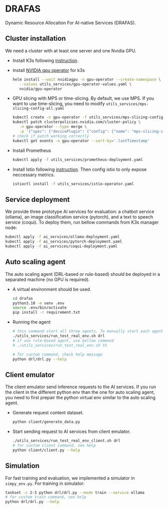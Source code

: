 # DRAFAS
Dynamic Resource Allocation For AI-native Services (DRAFAS).

## Cluster installation
We need a cluster with at least one server and one Nvidia GPU.
- Install K3s following [instruction](https://docs.k3s.io/installation).
- Install [NVIDIA gpu operator](https://github.com/NVIDIA/gpu-operator) for k3s
   ```bash
   helm install --wait nvidiagpu -n gpu-operator --create-namespace \
      --values utils_services/gpu-operator-values.yaml \
      nvidia/gpu-operator

   ```
- GPU slicing with MPS or time-slicing. By default, we use MPS. If you want to use time-slicing, you need to modify `utils_services/mps-slicing-config-all.yaml`
   ```bash
   kubectl create -n gpu-operator -f utils_services/mps-slicing-config-all.yaml
   kubectl patch clusterpolicies.nvidia.com/cluster-policy \
      -n gpu-operator --type merge \
      -p '{"spec": {"devicePlugin": {"config": {"name": "mps-slicing-config-all", "default": "any"}}}}'
   # check if patch working correctly
   kubectl get events -n gpu-operator --sort-by='.lastTimestamp'
   ```
- Install Prometheus
   ```bash
   kubectl apply -f utils_services/prometheus-deployment.yaml
   ```

- Install Istio following [instruction](https://istio.io/latest/docs/setup/install/). Then config istio to only expose neccessary metrics.
   ```bash
   istioctl install -f utils_services/istio-operator.yaml
   ```

## Service deployment
We provide three prototype AI services for evaluation: a chatbot service (ollama), an image classification service (pytorch), and a text to speech service (coqui). To deploy them, run bellow commands from K3s manager node:
   ```bash
   kubectl apply -f ai_services/ollama-deployment.yaml
   kubectl apply -f ai_services/pytorch-deployment.yaml
   kubectl apply -f ai_services/coqui-deployment.yaml
   ```

## Auto scaling agent
The auto scaling agent (DRL-based or rule-based) should be deployed in a separated machine (no GPU is required).

- A virtual environment should be used.
   ```bash
   cd drafas
   python3.10 -m venv .env
   source .env/bin/activate
   pip install -r requirement.txt
   ```
- Running the agent
   ```bash
   # this command start all three agents. To manually start each agent, check the script for details.
   ./utils_services/run_test_real_env.sh drl
   # if use rule-based agent, use bellow command
   # ./utils_services/run_test_real_env.sh th

   # for custom command, check help message
   python drl/drl.py --help
   ```

## Client emulator
The client emulator send inference requests to the AI services. If you run the client in the different python env than the one for auto scaling agent, you need to first prepair the python virtual env similar to the auto scaling agent.
- Generate request content dataset.
   ```bash
   python client/generate_data.py
   ```
- Start sending request to AI services from client emulator.
   ```bash
   ./utils_services/run_test_real_env_client.sh drl
   # for custom client command, see help
   python client/client.py --help
   ```

## Simulation
For fast training and evaluation, we implemented a simulator in `simpy_env.py`. For training in simulator:
```bash
taskset -c 2-3 python drl/drl.py --mode train --service ollama
# for custom train command, see help
python drl/drl.py --help
```

